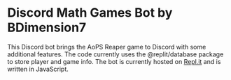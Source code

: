 # Discord Math Games Bot by BDimension7

This Discord bot brings the AoPS Reaper game to Discord with some additional features.
The code currently uses the @replit/database package to store player and game info.
The bot is currently hosted on [Repl.it](replit.com) and is written in JavaScript.
